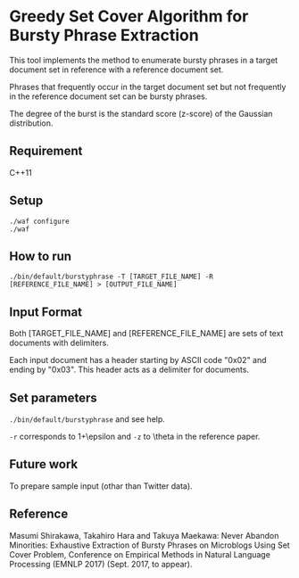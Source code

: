 # Greedy Set Cover Algorithm for Bursty Phrase Extraction

This tool implements the method to enumerate bursty phrases in a target document set in reference with a reference document set.

Phrases that frequently occur in the target document set but not frequently in the reference document set can be bursty phrases.

The degree of the burst is the standard score (z-score) of the Gaussian distribution.

## Requirement

C++11

## Setup

    ./waf configure
    ./waf

## How to run

    ./bin/default/burstyphrase -T [TARGET_FILE_NAME] -R [REFERENCE_FILE_NAME] > [OUTPUT_FILE_NAME]

## Input Format

Both [TARGET_FILE_NAME] and [REFERENCE_FILE_NAME] are sets of text documents with delimiters.

Each input document has a header starting by ASCII code "0x02" and ending by "0x03". This header acts as a delimiter for documents.

## Set parameters

`./bin/default/burstyphrase` and see help.

`-r` corresponds to 1+\epsilon and `-z` to \theta in the reference paper.

## Future work

To prepare sample input (othar than Twitter data).

## Reference

Masumi Shirakawa, Takahiro Hara and Takuya Maekawa: Never Abandon Minorities: Exhaustive Extraction of Bursty Phrases on Microblogs Using Set Cover Problem, Conference on Empirical Methods in Natural Language Processing (EMNLP 2017) (Sept. 2017, to appear).
